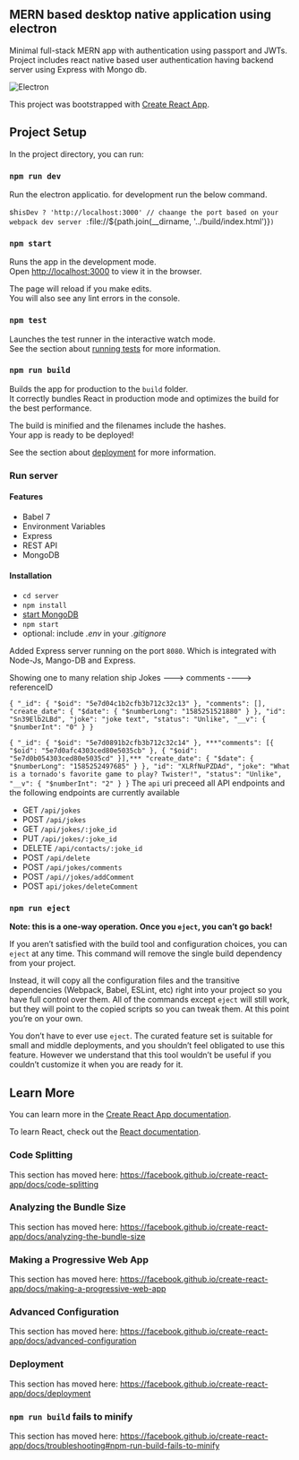 ## MERN based desktop native application using electron
Minimal full-stack MERN app with authentication using passport and JWTs. Project includes react native based user authentication having backend server using Express with Mongo db.

![Electron](./electron.gif?raw=true "Electron App")

This project was bootstrapped with [Create React App](https://github.com/facebook/create-react-app).

## Project Setup

In the project directory, you can run:

### `npm run dev`
Run the electron applicatio. for development run the below command.

sh`
    isDev ?
    'http://localhost:3000' // chaange the port based on your webpack dev server
    : `file://${path.join(__dirname, '../build/index.html')}`)
`

### `npm start`

Runs the app in the development mode.<br />
Open [http://localhost:3000](http://localhost:3000) to view it in the browser.

The page will reload if you make edits.<br />
You will also see any lint errors in the console.

### `npm test`

Launches the test runner in the interactive watch mode.<br />
See the section about [running tests](https://facebook.github.io/create-react-app/docs/running-tests) for more information.

### `npm run build`

Builds the app for production to the `build` folder.<br />
It correctly bundles React in production mode and optimizes the build for the best performance.

The build is minified and the filenames include the hashes.<br />
Your app is ready to be deployed!

See the section about [deployment](https://facebook.github.io/create-react-app/docs/deployment) for more information.

### Run server

#### Features

* Babel 7
* Environment Variables
* Express
* REST API
* MongoDB

#### Installation

* `cd server`
* `npm install`
* [start MongoDB](https://www.robinwieruch.de/mongodb-express-setup-tutorial/)
* `npm start`
* optional: include *.env* in your *.gitignore*

Added Express server running on the port `8080`. Which is integrated with Node-Js, Mango-DB and Express. 

Showing one to many relation ship 
Jokes ---> comments ----> referenceID 

`
{
    "_id": {
        "$oid": "5e7d04c1b2cfb3b712c32c13"
    },
    "comments": [],
    "create_date": {
        "$date": {
            "$numberLong": "1585251521880"
        }
    },
    "id": "Sn39Elb2LBd",
    "joke": "joke text",
    "status": "Unlike",
    "__v": {
        "$numberInt": "0"
    }
}
`

`{
    "_id": {
        "$oid": "5e7d0891b2cfb3b712c32c14"
    },
    ***"comments": [{
        "$oid": "5e7d0afc4303ced80e5035cb"
    }, {
        "$oid": "5e7d0b054303ced80e5035cd"
    }],***
    "create_date": {
        "$date": {
            "$numberLong": "1585252497685"
        }
    },
    "id": "XLRfNuPZDAd",
    "joke": "What is a tornado's favorite game to play? Twister!",
    "status": "Unlike",
    "__v": {
        "$numberInt": "2"
    }
}`
The `api` uri preceed all API endpoints and the following endpoints are currently available
* GET `/api/jokes`
* POST `/api/jokes`
* GET `/api/jokes/:joke_id`
* PUT `/api/jokes/:joke_id`
* DELETE `/api/contacts/:joke_id`
* POST `/api/delete`
* POST `/api/jokes/comments`
* POST `/api//jokes/addComment`
* POST `api/jokes/deleteComment`

### `npm run eject`

**Note: this is a one-way operation. Once you `eject`, you can’t go back!**

If you aren’t satisfied with the build tool and configuration choices, you can `eject` at any time. This command will remove the single build dependency from your project.

Instead, it will copy all the configuration files and the transitive dependencies (Webpack, Babel, ESLint, etc) right into your project so you have full control over them. All of the commands except `eject` will still work, but they will point to the copied scripts so you can tweak them. At this point you’re on your own.

You don’t have to ever use `eject`. The curated feature set is suitable for small and middle deployments, and you shouldn’t feel obligated to use this feature. However we understand that this tool wouldn’t be useful if you couldn’t customize it when you are ready for it.

## Learn More

You can learn more in the [Create React App documentation](https://facebook.github.io/create-react-app/docs/getting-started).

To learn React, check out the [React documentation](https://reactjs.org/).

### Code Splitting

This section has moved here: https://facebook.github.io/create-react-app/docs/code-splitting

### Analyzing the Bundle Size

This section has moved here: https://facebook.github.io/create-react-app/docs/analyzing-the-bundle-size

### Making a Progressive Web App

This section has moved here: https://facebook.github.io/create-react-app/docs/making-a-progressive-web-app

### Advanced Configuration

This section has moved here: https://facebook.github.io/create-react-app/docs/advanced-configuration

### Deployment

This section has moved here: https://facebook.github.io/create-react-app/docs/deployment

### `npm run build` fails to minify

This section has moved here: https://facebook.github.io/create-react-app/docs/troubleshooting#npm-run-build-fails-to-minify
